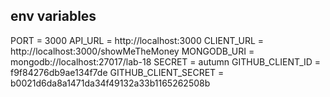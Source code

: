## env variables

PORT = 3000
API_URL = http://localhost:3000
CLIENT_URL = http://localhost:3000/showMeTheMoney
MONGODB_URI = mongodb://localhost:27017/lab-18
SECRET = autumn
GITHUB_CLIENT_ID = f9f84276db9ae134f7de
GITHUB_CLIENT_SECRET = b0021d6da8a1471da34f49132a33b1165262508b
